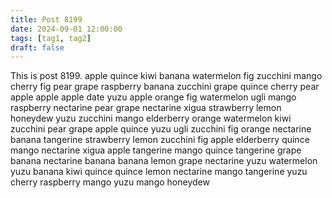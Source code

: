 ```yaml
---
title: Post 8199
date: 2024-09-01 12:00:00
tags: [tag1, tag2]
draft: false
---
```

This is post 8199.
apple
quince
kiwi
banana
watermelon
fig
zucchini
mango
cherry
fig
pear
grape
raspberry
banana
zucchini
grape
quince
cherry
pear
apple
apple
apple
date
yuzu
apple
orange
fig
watermelon
ugli
mango
raspberry
nectarine
pear
grape
nectarine
xigua
strawberry
lemon
honeydew
yuzu
zucchini
mango
elderberry
orange
watermelon
kiwi
zucchini
pear
grape
apple
quince
yuzu
ugli
zucchini
fig
orange
nectarine
banana
tangerine
strawberry
lemon
zucchini
fig
apple
elderberry
quince
mango
nectarine
xigua
apple
tangerine
mango
quince
tangerine
grape
banana
nectarine
banana
banana
lemon
grape
nectarine
yuzu
watermelon
yuzu
banana
kiwi
quince
quince
lemon
nectarine
mango
tangerine
yuzu
cherry
raspberry
mango
yuzu
mango
honeydew
